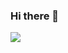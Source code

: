 ### Hi there 👋

<!--
**toniminh161200/toniminh161200** is a ✨ _special_ ✨ repository because its `README.md` (this file) appears on your GitHub profile.
![](https://komarev.com/ghpvc/?username=toni161200)
Here are some ideas to get you started:

- 🔭 I’m currently working on ...
- 🌱 I’m currently learning ...
- 👯 I’m looking to collaborate on ...
- 🤔 I’m looking for help with ...
- 💬 Ask me about ...
- 📫 How to reach me: ...
- 😄 Pronouns: ...
- ⚡ Fun fact: ...
-->
<a href="https://github.com/antonkomarev/github-profile-views-counter">
    <img src="https://komarev.com/ghpvc/?username=toniminh161200">
</a>
